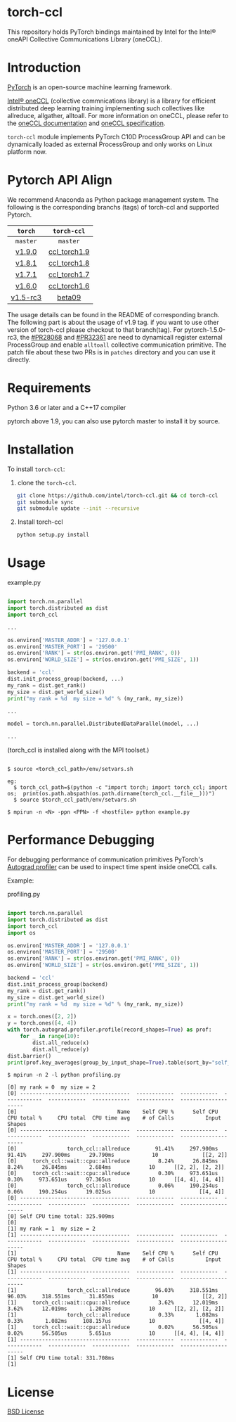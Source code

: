 # torch-ccl

This repository holds PyTorch bindings maintained by Intel for the Intel® oneAPI Collective Communications Library (oneCCL).


# Introduction

[PyTorch](https://github.com/pytorch/pytorch) is an open-source machine learning framework.

[Intel® oneCCL](https://github.com/oneapi-src/oneCCL) (collective commnications library) is a library for efficient distributed deep learning training implementing such collectives like allreduce, allgather, alltoall. For more information on oneCCL, please refer to the [oneCCL documentation](https://spec.oneapi.com/versions/latest/elements/oneCCL/source/index.html) and [oneCCL specification](https://spec.oneapi.com/versions/latest/elements/oneCCL/source/index.html).

`torch-ccl` module implements PyTorch C10D ProcessGroup API and can be dynamically loaded as external ProcessGroup and only works on Linux platform now.

# Pytorch API Align
We recommend Anaconda as Python package management system. The following is the corresponding branchs (tags) of torch-ccl and supported Pytorch.

   | ``torch`` | ``torch-ccl`` |  
   | :-----:| :---: |  
   |  ``master`` |  ``master``  |
   | [v1.9.0](https://github.com/pytorch/pytorch/tree/v1.9.0) |  [ccl_torch1.9](https://github.com/intel/torch-ccl/tree/ccl_torch1.9)   |
   | [v1.8.1](https://github.com/pytorch/pytorch/tree/v1.8.1) |  [ccl_torch1.8](https://github.com/intel/torch-ccl/tree/ccl_torch1.8)   | 
   | [v1.7.1](https://github.com/pytorch/pytorch/tree/v1.7.1) |  [ccl_torch1.7](https://github.com/intel/torch-ccl/tree/ccl_torch1.7)   | 
   | [v1.6.0](https://github.com/pytorch/pytorch/tree/v1.6.0) |  [ccl_torch1.6](https://github.com/intel/torch-ccl/tree/ccl_torch1.6)   | 
   | [v1.5-rc3](https://github.com/pytorch/pytorch/tree/v1.5.0-rc3) |   [beta09](https://github.com/intel/torch-ccl/tree/beta09)   |

The usage details can be found in the README of corresponding branch. The following part is about the usage of v1.9 tag. if you want to use other version of torch-ccl please checkout to that branch(tag). For pytorch-1.5.0-rc3, the [#PR28068](https://github.com/pytorch/pytorch/pull/28068) and [#PR32361](https://github.com/pytorch/pytorch/pull/32361) are need to dynamicall register external ProcessGroup and enable ``alltoall`` collective communication primitive. The patch file about these two PRs is in ``patches`` directory and you can use it directly. 

# Requirements

Python 3.6 or later and a C++17 compiler

pytorch above 1.9, you can also use pytorch master to install it by source.

# Installation

To install `torch-ccl`:

1. clone the `torch-ccl`.

```bash
   git clone https://github.com/intel/torch-ccl.git && cd torch-ccl 
   git submodule sync 
   git submodule update --init --recursive
```
2. Install torch-ccl

```bash
   python setup.py install
```


# Usage

example.py

```python

import torch.nn.parallel
import torch.distributed as dist
import torch_ccl

...

os.environ['MASTER_ADDR'] = '127.0.0.1'
os.environ['MASTER_PORT'] = '29500'
os.environ['RANK'] = str(os.environ.get('PMI_RANK', 0))
os.environ['WORLD_SIZE'] = str(os.environ.get('PMI_SIZE', 1))

backend = 'ccl'
dist.init_process_group(backend, ...)
my_rank = dist.get_rank()
my_size = dist.get_world_size()
print("my rank = %d  my size = %d" % (my_rank, my_size))

...

model = torch.nn.parallel.DistributedDataParallel(model, ...)

...
```
(torch_ccl is installed along with the MPI toolset.)
```

$ source <torch_ccl_path>/env/setvars.sh

eg:
  $ torch_ccl_path=$(python -c "import torch; import torch_ccl; import os;  print(os.path.abspath(os.path.dirname(torch_ccl.__file__)))")
  $ source $torch_ccl_path/env/setvars.sh

$ mpirun -n <N> -ppn <PPN> -f <hostfile> python example.py
```


# Performance Debugging

For debugging performance of communication primitives PyTorch's [Autograd profiler](https://pytorch.org/docs/stable/autograd.html#profiler)
can be used to inspect time spent inside oneCCL calls.

Example:

profiling.py

```python

import torch.nn.parallel
import torch.distributed as dist
import torch_ccl
import os

os.environ['MASTER_ADDR'] = '127.0.0.1'
os.environ['MASTER_PORT'] = '29500'
os.environ['RANK'] = str(os.environ.get('PMI_RANK', 0))
os.environ['WORLD_SIZE'] = str(os.environ.get('PMI_SIZE', 1))

backend = 'ccl'
dist.init_process_group(backend)
my_rank = dist.get_rank()
my_size = dist.get_world_size()
print("my rank = %d  my size = %d" % (my_rank, my_size))

x = torch.ones([2, 2])
y = torch.ones([4, 4])
with torch.autograd.profiler.profile(record_shapes=True) as prof:
    for _ in range(10):
        dist.all_reduce(x)
        dist.all_reduce(y)
dist.barrier()
print(prof.key_averages(group_by_input_shape=True).table(sort_by="self_cpu_time_total"))

```

```
$ mpirun -n 2 -l python profiling.py
```

```
[0] my rank = 0  my size = 2
[0] -----------------------------------  ------------  ------------  ------------  ------------  ------------  ------------  --------------------  
[0]                                Name    Self CPU %      Self CPU   CPU total %     CPU total  CPU time avg    # of Calls          Input Shapes  
[0] -----------------------------------  ------------  ------------  ------------  ------------  ------------  ------------  --------------------  
[0]                torch_ccl::allreduce        91.41%     297.900ms        91.41%     297.900ms      29.790ms            10              [[2, 2]]  
[0]     torch_ccl::wait::cpu::allreduce         8.24%      26.845ms         8.24%      26.845ms       2.684ms            10      [[2, 2], [2, 2]]  
[0]     torch_ccl::wait::cpu::allreduce         0.30%     973.651us         0.30%     973.651us      97.365us            10      [[4, 4], [4, 4]]  
[0]                torch_ccl::allreduce         0.06%     190.254us         0.06%     190.254us      19.025us            10              [[4, 4]]  
[0] -----------------------------------  ------------  ------------  ------------  ------------  ------------  ------------  --------------------  
[0] Self CPU time total: 325.909ms
[0] 
[1] my rank = 1  my size = 2
[1] -----------------------------------  ------------  ------------  ------------  ------------  ------------  ------------  --------------------  
[1]                                Name    Self CPU %      Self CPU   CPU total %     CPU total  CPU time avg    # of Calls          Input Shapes  
[1] -----------------------------------  ------------  ------------  ------------  ------------  ------------  ------------  --------------------  
[1]                torch_ccl::allreduce        96.03%     318.551ms        96.03%     318.551ms      31.855ms            10              [[2, 2]]  
[1]     torch_ccl::wait::cpu::allreduce         3.62%      12.019ms         3.62%      12.019ms       1.202ms            10      [[2, 2], [2, 2]]  
[1]                torch_ccl::allreduce         0.33%       1.082ms         0.33%       1.082ms     108.157us            10              [[4, 4]]  
[1]     torch_ccl::wait::cpu::allreduce         0.02%      56.505us         0.02%      56.505us       5.651us            10      [[4, 4], [4, 4]]  
[1] -----------------------------------  ------------  ------------  ------------  ------------  ------------  ------------  --------------------  
[1] Self CPU time total: 331.708ms
[1] 

```


# License
[BSD License](https://github.com/intel/torch-ccl/blob/master/LICENSE)
